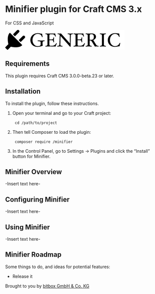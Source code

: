 # Minifier plugin for Craft CMS 3.x

For CSS and JavaScript

![Screenshot](resources/img/plugin-logo.png)

## Requirements

This plugin requires Craft CMS 3.0.0-beta.23 or later.

## Installation

To install the plugin, follow these instructions.

1. Open your terminal and go to your Craft project:

        cd /path/to/project

2. Then tell Composer to load the plugin:

        composer require /minifier

3. In the Control Panel, go to Settings → Plugins and click the “Install” button for Minifier.

## Minifier Overview

-Insert text here-

## Configuring Minifier

-Insert text here-

## Using Minifier

-Insert text here-

## Minifier Roadmap

Some things to do, and ideas for potential features:

* Release it

Brought to you by [bitbox GmbH & Co. KG](https://www.bitbox.de)
